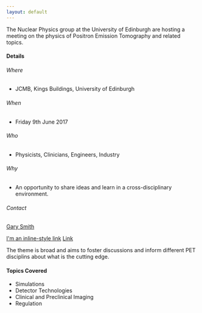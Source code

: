 ```yaml
---
layout: default
---
```


The Nuclear Physics group at the University of Edinburgh are hosting a meeting on the physics of Positron Emission Tomography and related topics.

#### [](#header-4) Details

<!--dl>
<dt>Where</dt>
<dd>JCMB, Kings Buildings, University of Edinburgh</dd>
<dt>When</dt>
<dd>Friday 9th June 2017</dd>
<dt>Who</dt>
<dd>Physicists, Clinicians, Engineers, Industry</dd>
<dt>Why</dt>
<dd>[Link](another-page) An opportunity to share ideas and learn in a cross-disciplinary environment.</dd>
<dt>Contact</dt>
<dd> <a http://www.ph.ed.ac.uk/people/gary-smith > Gary Smith </a></dd>
</dl-->

###### [](#header-6) Where
  - JCMB, Kings Buildings, University of Edinburgh
###### [](#header-6) When
  - Friday 9th June 2017
###### [](#header-6) Who
  - Physicists, Clinicians, Engineers, Industry
###### [](#header-6) Why
  - An opportunity to share ideas and learn in a cross-disciplinary environment.
###### [](#header-6) Contact
[Gary Smith](http://www.ph.ed.ac.uk/people/gary-smith)

[I'm an inline-style link](https://www.google.com)
[Link](another-page) 

The theme is broad and aims to foster discussions and inform different PET disciplins about what is the cutting edge.

#### [](#header-4) Topics Covered

*   Simulations
*   Detector Technologies
*   Clinical and Preclinical Imaging
*   Regulation


